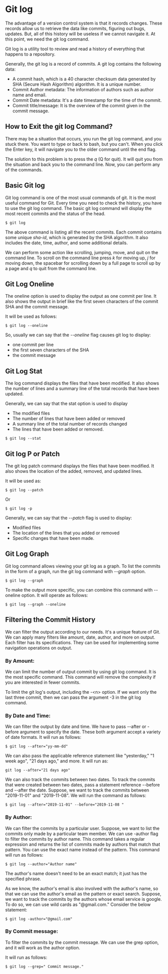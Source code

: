 # Git log
The advantage of a version control system is that it records changes. These records allow us to retrieve the data like commits, figuring out bugs, updates. But, all of this history will be useless if we cannot navigate it. At this point, we need the git log command.

Git log is a utility tool to review and read a history of everything that happens to a repository.

Generally, the git log is a record of commits. A git log contains the following data:

- A commit hash, which is a 40 character checksum data generated by SHA (Secure Hash Algorithm) algorithm. It is a unique number.
- Commit Author metadata: The information of authors such as author name and email.
- Commit Date metadata: It's a date timestamp for the time of the commit.
- Commit title/message: It is the overview of the commit given in the commit message.

## How to Exit the git log Command?
There may be a situation that occurs, you run the git log command, and you stuck there. You want to type or back to bash, but you can't. When you click the Enter key, it will navigate you to the older command until the end flag.

The solution to this problem is to press the *q* (Q for quit). It will quit you from the situation and back you to the command line. Now, you can perform any of the commands.

## Basic Git log
Git log command is one of the most usual commands of git. It is the most useful command for Git. Every time you need to check the history, you have to use the git log command. The basic git log command will display the most recent commits and the status of the head.
```
$ git log  
```
The above command is listing all the recent commits. Each commit contains some unique *sha-id*, which is generated by the SHA algorithm. It also includes the date, time, author, and some additional details.

We can perform some action like scrolling, jumping, move, and quit on the command line. To scroll on the command line press *k* for moving up, *j* for moving down, the spacebar for scrolling down by a full page to scroll up by a page and *q* to quit from the command line.

## Git Log Oneline
The oneline option is used to display the output as one commit per line. It also shows the output in brief like the first seven characters of the commit SHA and the commit message.

It will be used as follows:
```
$ git log --oneline  
```
So, usually we can say that the *--oneline* flag causes git log to display:

- one commit per line
- the first seven characters of the SHA
- the commit message

## Git Log Stat
The log command displays the files that have been modified. It also shows the number of lines and a summary line of the total records that have been updated.

Generally, we can say that the stat option is used to display

- The modified files
- The number of lines that have been added or removed
- A summary line of the total number of records changed
- The lines that have been added or removed.

```
$ git log --stat  
```

## Git log P or Patch
The git log patch command displays the files that have been modified. It also shows the location of the added, removed, and updated lines.

It will be used as:
```
$ git log --patch  
```
Or
```
$ git log -p  
```
Generally, we can say that the *--patch* flag is used to display:

- Modified files
- The location of the lines that you added or removed
- Specific changes that have been made.

## Git Log Graph
Git log command allows viewing your git log as a graph. To list the commits in the form of a graph, run the git log command with *--graph* option.
```
$ git log --graph  
```
To make the output more specific, you can combine this command with --oneline option. It will operate as follows:
```
$ git log --graph --oneline  
```

## Filtering the Commit History
We can filter the output according to our needs. It's a unique feature of Git. We can apply many filters like amount, date, author, and more on output. Each filter has its specifications. They can be used for implementing some navigation operations on output.

### By Amount:
We can limit the number of output commit by using git log command. It is the most specific command. This command will remove the complexity if you are interested in fewer commits.

To limit the git log's output, including the -\<n> option. If we want only the last three commit, then we can pass the argument -3 in the git log command. 

### By Date and Time:

We can filter the output by date and time. We have to pass --after or -before argument to specify the date. These both argument accept a variety of date formats. It will run as follows:
```
$ git log --after="yy-mm-dd"  
```

We can also pass the applicable reference statement like "yesterday," "1 week ago", "21 days ago," and more. It will run as:
```
git log --after="21 days ago"  
```

We can also track the commits between two dates. To track the commits that were created between two dates, pass a statement reference --before and --after the date. Suppose, we want to track the commits between "2019-11-01" and "2019-11-08". We will run the command as follows:
```
$ git log --after="2019-11-01" --before="2019-11-08 "  
```

### By Author:

We can filter the commits by a particular user. Suppose, we want to list the commits only made by a particular team member. We can use -author flag to filter the commits by author name. This command takes a regular expression and returns the list of commits made by authors that match that pattern. You can use the exact name instead of the pattern. This command will run as follows:
```
$ git log --author="Author name"  
```

The author's name doesn't need to be an exact match; it just has the specified phrase.

As we know, the author's email is also involved with the author's name, so that we can use the author's email as the pattern or exact search. Suppose, we want to track the commits by the authors whose email service is google. To do so, we can use wild cards as "@gmail.com." Consider the below statement:
```
$ git log -author="@gmail.com"  
```

### By Commit message:

To filter the commits by the commit message. We can use the grep option, and it will work as the author option.

It will run as follows:
```
$ git log --grep=" Commit message."  
```

